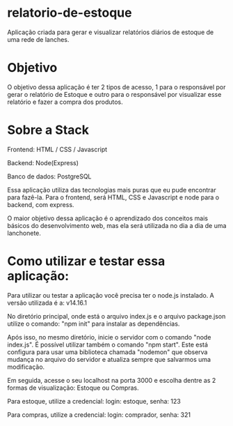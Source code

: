 # relatorio-de-estoque
Aplicação criada para gerar e visualizar relatórios diários de estoque de uma rede de lanches.

# Objetivo
O objetivo dessa aplicação é ter 2 tipos de acesso, 1 para o responsável por gerar o relatório de Estoque e outro para o responsável por visualizar esse relatório e fazer a compra dos produtos.


# Sobre a Stack

Frontend: HTML / CSS / Javascript

Backend: Node(Express)

Banco de dados: PostgreSQL

Essa aplicação utiliza das tecnologias mais puras que eu pude encontrar para fazê-la. Para o frontend, será HTML, CSS e Javascript e node para o backend, com express. 

O maior objetivo dessa aplicação é o aprendizado dos conceitos mais básicos do desenvolvimento web, mas ela será utilizada no dia a dia de uma lanchonete.

# Como utilizar e testar essa aplicação:

Para utilizar ou testar a aplicação você precisa ter o node.js instalado. A versão utilizada é a: v14.16.1 

No diretório principal, onde está o arquivo index.js e o arquivo package.json utilize o comando: "npm init" para instalar as dependências.

Após isso, no mesmo diretório, inicie o servidor com o comando "node index.js". É possível utilizar também o comando "npm start". Este está configura para usar uma biblioteca chamada "nodemon" que observa mudança no arquivo do servidor e atualiza sempre que salvarmos uma modificação.

Em seguida, acesse o seu localhost na porta 3000 e escolha dentre as 2 formas de visualização: Estoque ou Compras.

Para estoque, utilize a credencial: login: estoque, senha: 123 
    
Para compras, utilize a credencial: login: comprador, senha: 321